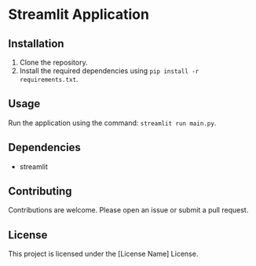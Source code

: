 # Streamlit Application

## Installation

1. Clone the repository.
2. Install the required dependencies using `pip install -r requirements.txt`.

## Usage

Run the application using the command: `streamlit run main.py`.


## Dependencies

- streamlit

## Contributing

Contributions are welcome. Please open an issue or submit a pull request.

## License

This project is licensed under the [License Name] License.